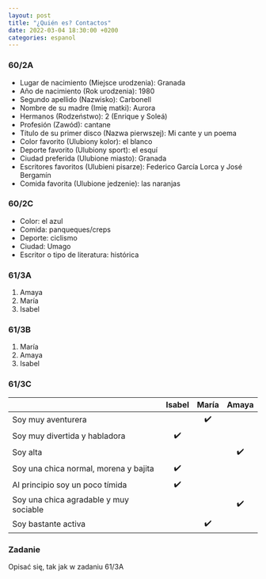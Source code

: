```yaml
---
layout: post
title: "¿Quién es? Contactos"
date: 2022-03-04 18:30:00 +0200
categories: espanol
---
```


### 60/2A

- Lugar de nacimiento (Miejsce urodzenia): Granada
- Año de nacimiento (Rok urodzenia): 1980 
- Segundo apellido (Nazwisko): Carbonell
- Nombre de su madre (Imię matki): Aurora
- Hermanos (Rodzeństwo): 2 (Enrique y Soleá)
- Profesión (Zawód): cantane
- Título de su primer disco (Nazwa pierwszej): Mi cante y un poema
- Color favorito (Ulubiony kolor): el blanco
- Deporte favorito (Ulubiony sport): el esquí
- Ciudad preferida (Ulubione miasto): Granada
- Escritores favoritos (Ulubieni pisarze): Federico García Lorca y José Bergamín
- Comida favorita (Ulubione jedzenie): las naranjas

### 60/2C

- Color: el azul
- Comida: panqueques/creps
- Deporte: ciclismo
- Ciudad: Umago
- Escritor o tipo de literatura: histórica

### 61/3A

1. Amaya
2. María
3. Isabel

### 61/3B

1. María
2. Amaya
3. Isabel

### 61/3C
|                                        |       Isabel       |       María        |       Amaya        |
| -------------------------------------- | :----------------: | :----------------: | :----------------: |
| Soy muy aventurera                     |                    | :heavy_check_mark: |                    |
| Soy muy divertida y habladora          | :heavy_check_mark: |                    |                    |
| Soy alta                               |                    |                    | :heavy_check_mark: |
| Soy una chica normal, morena y bajita  | :heavy_check_mark: |                    |                    |
| Al principio soy un poco tímida        | :heavy_check_mark: |                    |                    |
| Soy una chica agradable y muy sociable |                    |                    | :heavy_check_mark: |
| Soy bastante activa                    |                    | :heavy_check_mark: |                    |

### Zadanie

Opisać się, tak jak w zadaniu 61/3A
